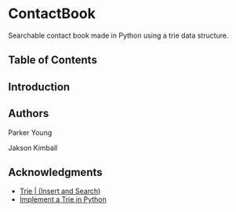 # ContactBook
Searchable contact book made in Python using a trie data structure.
## Table of Contents
## Introduction
## Authors
Parker Young

Jakson Kimball
## Acknowledgments
- [Trie | (Insert and Search)](https://www.geeksforgeeks.org/trie-insert-and-search/)
- [Implement a Trie in Python](https://wangyy395.medium.com/implement-a-trie-in-python-e8dd5c5fde3a)
